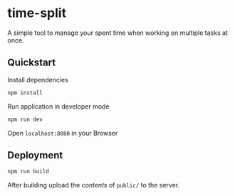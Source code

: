 # time-split

A simple tool to manage your spent time when working on multiple tasks at once.


## Quickstart

Install dependencies
```bash
npm install
```

Run application in developer mode
```bash
npm run dev
```

Open `localhost:8080` in your Browser

## Deployment

```bash
npm run build
```

After building upload the *contents* of `public/` to the server.
